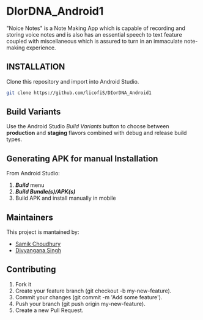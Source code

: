 # DIorDNA_Android1
"Noice Notes" is a Note Making App which is capable of recording and storing voice notes and is also has an essential speech to text feature coupled with miscellaneous which is assured to turn in an immaculate note-making experience.   

## INSTALLATION
Clone this repository and import into Android Studio. 
```bash
git clone https://github.com/licofiS/DIorDNA_Android1
```
## Build Variants 
Use the Android Studio *Build Variants* button to choose between **production** and **staging** flavors combined with debug and release build types.
## Generating APK for manual Installation
From Android Studio:
1. ***Build*** menu
2. ***Build Bundle(s)/APK(s)***
3. Build APK and install manually in mobile 

## Maintainers
This project is mantained by:
* [Samik Choudhury](http://github.com/licofiS)
* [Divyangana Singh](https://github.com/div-yangana)

## Contributing
1. Fork it
2. Create your feature branch (git checkout -b my-new-feature).
3. Commit your changes (git commit -m 'Add some feature').
4. Push your branch (git push origin my-new-feature).
5. Create a new Pull Request.
